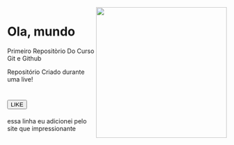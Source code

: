 <img src="imagens/mascot.png" align=right width="300">

# Ola, mundo 
 Primeiro Repositòrio Do Curso Git e Github 

 Repositório Criado durante uma live!

<h1><button>LIKE</button></h1> 

essa linha eu adicionei pelo site que impressionante 
